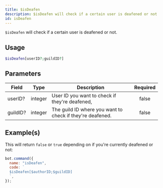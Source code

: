 ```yaml
---
title: $isDeafen
description: $isDeafen will check if a certain user is deafened or not.
id: isDeafen
---
```


`$isDeafen` will check if a certain user is deafened or not.

## Usage

```php
$isDeafen[userID?;guildID?]
```

## Parameters

| Field    | Type    | Description                                               | Required |
| -------- | ------- | --------------------------------------------------------- | :------: |
| userID?  | integer | User ID you want to check if they're deafened,            |  false   |
| guildID? | integer | The guild ID where you want to check if they're deafened. |  false   |

## Example(s)

This will return `false` or `true` depending on if you're currently deafened or not:

```javascript
bot.command({
  name: "isDeafen",
  code: `
  $isDeafen[$authorID;$guildID]
  `,
});
```
